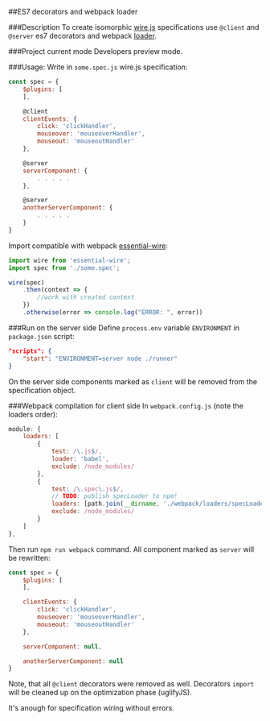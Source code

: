 ##ES7 decorators and webpack loader

###Description
To create isomorphic [wire.js](https://github.com/cujojs/wire) specifications use `@client` and `@server` es7 decorators and webpack [loader](https://github.com/designeng/wire-decorators/blob/master/webpack/loaders/specLoader.js).

###Project current mode
Developers preview mode.


###Usage:
Write in `some.spec.js` wire.js specification:

```js
const spec = {
    $plugins: [
    ],

    @client
    clientEvents: {
        click: 'clickHandler',
        mouseover: 'mouseoverHandler',
        mouseout: 'mouseoutHandler'
    },

    @server
    serverComponent: {
        . . . . . 
    },

    @server
    anotherServerComponent: {
        . . . . . 
    }
}
```
Import compatible with webpack [essential-wire](https://github.com/designeng/essential-wire):
```js
import wire from 'essential-wire';
import spec from './some.spec';

wire(spec)
    .then(context => {
        //work with created context
    })
    .otherwise(error => console.log("ERROR: ", error))
```

###Run on the server side
Define `process.env` variable `ENVIRONMENT` in `package.json` script:
```json
"scripts": {
    "start": "ENVIRONMENT=server node ./runner"
}
```
On the server side components marked as `client` will be removed from the specification object.

###Webpack compilation for client side
In `webpack.config.js` (note the loaders order):

```js
module: {
    loaders: [
        {
            test: /\.js$/,
            loader: 'babel',
            exclude: /node_modules/
        },
        {   
            test: /\.spec\.js$/,
            // TODO: publish specLoader to npm!
            loaders: [path.join(__dirname, './webpack/loaders/specLoader.js')],
            exclude: /node_modules/
        }
    ]
},
```
Then run `npm run webpack` command. All component marked as `server` will be rewritten:
```js
const spec = {
    $plugins: [
    ],

    clientEvents: {
        click: 'clickHandler',
        mouseover: 'mouseoverHandler',
        mouseout: 'mouseoutHandler'
    },

    serverComponent: null,

    anotherServerComponent: null
}
```
Note, that all `@client` decorators were removed as well. Decorators `import` will be cleaned up on the optimization phase (uglifyJS).

It's anough for specification wiring without errors.